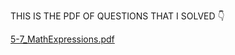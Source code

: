 THIS IS THE PDF OF QUESTIONS THAT I SOLVED 👇

[5-7_MathExpressions.pdf](https://github.com/shahmeerrizwan/SMIT-BATCH-11/files/14516479/5-7_MathExpressions.pdf)
